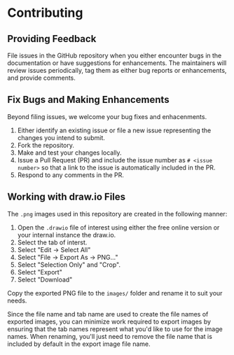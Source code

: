 # Contributing

## Providing Feedback

File issues in the GitHub repository when you either encounter bugs in the documentation or have suggestions for enhancements.  The maintainers will review issues periodically, tag them as either bug reports or enhancements, and provide comments.

## Fix Bugs and Making Enhancements

Beyond filing issues, we welcome your bug fixes and enhacenments.

1. Either identify an existing issue or file a new issue representing the changes you intend to submit.
1. Fork the repository.
1. Make and test your changes locally.
1. Issue a Pull Request (PR) and include the issue number as `# <issue number>` so that a link to the issue is automatically included in the PR.
1. Respond to any comments in the PR.

## Working with draw.io Files

The `.png` images used in this repository are created in the following manner:

1. Open the `.drawio` file of interest using either the free online version or your internal instance the draw.io.
1. Select the tab of interst.
1. Select "Edit -> Select All"
1. Select "File -> Export As -> PNG..."
1. Select "Selection Only" and "Crop".
1. Select "Export"
1. Select "Download"

Copy the exported PNG file to the `images/` folder and rename it to suit your needs.

Since the file name and tab name are used to create the file names of exported images, you can minimize work required to export images by ensuring that the tab names represent what you'd like to use for the image names.  When renaming, you'll just need to remove the file name that is included by default in the export image file name.
